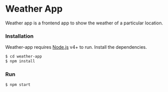 # Weather App

Weather app is a frontend app to show the weather of a particular location.

### Installation

Weather-app requires [Node.js](https://nodejs.org/) v4+ to run.
Install the dependencies.

```sh
$ cd weather-app
$ npm install 
```
### Run
```sh
$ npm start
```

